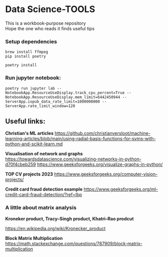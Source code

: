 # Data Science-TOOLS 

This is a workbook-purpose repository \
Hope the one who reads it finds useful tips 


### Setup dependencies
~~~
brew install ffmpeg
pip install poetry

poetry install
~~~

### Run jupyter notebook:
~~~
poetry run jupyter lab --NotebookApp.ResourceUseDisplay.track_cpu_percent=True --NotebookApp.ResourceUseDisplay.mem_limit=6442450944 --ServerApp.iopub_data_rate_limit=1000000000 --ServerApp.rate_limit_window=120
~~~


## Useful links:

**Christian's ML articles**
https://github.com/christianversloot/machine-learning-articles/blob/main/using-radial-basis-functions-for-svms-with-python-and-scikit-learn.md

**Visualisation of network and graphs**
https://towardsdatascience.com/visualizing-networks-in-python-d70f4cbeb259
https://www.geeksforgeeks.org/visualize-graphs-in-python/

**TOP CV projects 2023**
https://www.geeksforgeeks.org/computer-vision-projects/

**Credit card fraud detection example**
https://www.geeksforgeeks.org/ml-credit-card-fraud-detection/?ref=lbp


### A little about matrix analysis

**Kroneker product, Tracy–Singh product, Khatri–Rao prodcut**

https://en.wikipedia.org/wiki/Kronecker_product


**Block Matrix Multiplication**
https://math.stackexchange.com/questions/787909/block-matrix-multiplication
